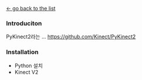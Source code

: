 [← go back to the list](README.md)

### Introduciton
PyKinect2라는 ...
https://github.com/Kinect/PyKinect2

### Installation
- Python 설치
- Kinect V2
